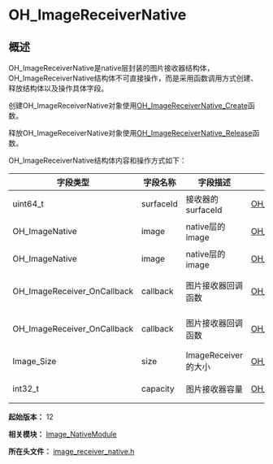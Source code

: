 # OH_ImageReceiverNative

## 概述

OH_ImageReceiverNative是native层封装的图片接收器结构体，OH_ImageReceiverNative结构体不可直接操作，而是采用函数调用方式创建、释放结构体以及操作具体字段。

创建OH_ImageReceiverNative对象使用[OH_ImageReceiverNative_Create](capi-image-receiver-native-h.md#oh_imagereceivernative_create)函数。

释放OH_ImageReceiverNative对象使用[OH_ImageReceiverNative_Release](capi-image-receiver-native-h.md#oh_imagereceivernative_release)函数。

OH_ImageReceiverNative结构体内容和操作方式如下：

| 字段类型| 字段名称 | 字段描述 |操作函数 | 函数描述 |
| -------- | -------- | -------- | -------- | -------- |
| uint64_t | surfaceId | 接收器的surfaceId | [OH_ImageReceiverNative_GetReceivingSurfaceId](capi-image-receiver-native-h.md#oh_imagereceivernative_getreceivingsurfaceid) |通过OH_ImageReceiverNative获取SurfaceId。|
| OH_ImageNative | image | native层的image | [OH_ImageReceiverNative_ReadLatestImage](capi-image-receiver-native-h.md#oh_imagereceivernative_readlatestimage) | 通过OH_ImageReceiverNative获取最新的一张图片。|
| OH_ImageNative | image | native层的image | [OH_ImageReceiverNative_ReadNextImage](capi-image-receiver-native-h.md#oh_imagereceivernative_readnextimage) |通过OH_ImageReceiverNative获取下一张图片。|
| OH_ImageReceiver_OnCallback | callback| 图片接收器回调函数 | [OH_ImageReceiverNative_On](capi-image-receiver-native-h.md#oh_imagereceivernative_on) |注册一个OH_ImageReceiver_OnCallback回调事件。|
| OH_ImageReceiver_OnCallback | callback| 图片接收器回调函数 | [OH_ImageReceiverNative_Off](capi-image-receiver-native-h.md#oh_imagereceivernative_off) |关闭OH_ImageReceiver_OnCallback回调事件。|
| Image_Size | size | ImageReceiver的大小 | [OH_ImageReceiverNative_GetSize](capi-image-receiver-native-h.md#oh_imagereceivernative_getsize) |通过OH_ImageReceiverNative获取ImageReceiver的大小。|
|int32_t | capacity| 图片接收器容量 | [OH_ImageReceiverNative_GetCapacity](capi-image-receiver-native-h.md#oh_imagereceivernative_getcapacity) |通过OH_ImageReceiverNative获取ImageReceiver的容量。|

**起始版本：** 12

**相关模块：** [Image_NativeModule](capi-image-nativemodule.md)

**所在头文件：** [image_receiver_native.h](capi-image-receiver-native-h.md)

